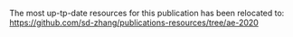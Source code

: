 The most up-tp-date resources for this publication has been relocated to:
https://github.com/sd-zhang/publications-resources/tree/ae-2020
